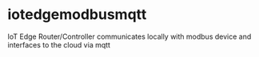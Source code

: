 # iotedgemodbusmqtt
IoT Edge Router/Controller communicates locally with modbus device and interfaces to the cloud via mqtt
